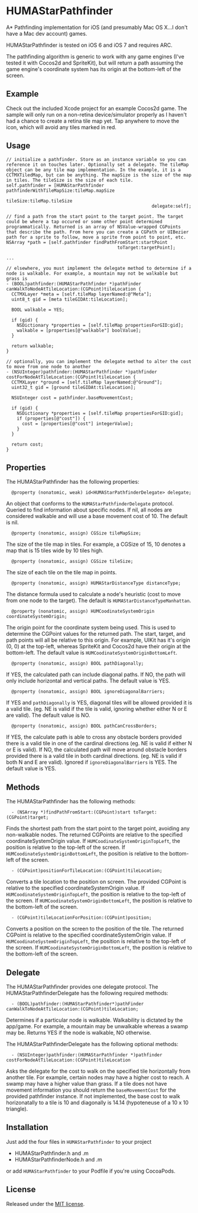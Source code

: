 # HUMAStarPathfinder

A* Pathfinding implementation for iOS (and presumably Mac OS X...I don't have a Mac dev account) games.

HUMAStarPathfinder is tested on iOS 6 and iOS 7 and requires ARC. 

The pathfinding algorithm is generic to work with any game engines (I've tested it with Cocos2d and SpriteKit), but will return a path assuming the game engine's coordinate system has its origin at the bottom-left of the screen.

## Example
Check out the included Xcode project for an example Cocos2d game. The sample will only run on a non-retina device/simulator properly as I haven't had a chance to create a retina tile map yet. Tap anywhere to move the icon, which will avoid any tiles marked in red.

## Usage
```objc
// initialize a pathfinder. Store as an instance variable so you can reference it on touches later. Optionally set a delegate. The tileMap object can be any tile map implementation. In the example, it is a CCTMXTiledMap, but can be anything. The mapSize is the size of the map in tiles. The tileSize is the size of each tile.
self.pathfinder = [HUMAStarPathfinder pathfinderWithTileMapSize:tileMap.mapSize
				  						               tileSize:tileMap.tileSize
					    		                       delegate:self];

// find a path from the start point to the target point. The target could be where a tap occured or some other point determined programmatically. Returned is an array of NSValue-wrapped CGPoints that describe the path. From here you can create a CGPath or UIBezier path for a sprite to follow, move a sprite from point to point, etc.
NSArray *path = [self.pathfinder findPathFromStart:startPoint
										  toTarget:targetPoint];

...

// elsewhere, you must implement the delegate method to determine if a node is walkable. For example, a mountain may not be walkable but grass is
- (BOOL)pathfinder:(HUMAStarPathfinder *)pathFinder canWalkToNodeAtTileLocation:(CGPoint)tileLocation {
  CCTMXLayer *meta = [self.tileMap layerNamed:@"Meta"];
  uint8_t gid = [meta tileGIDAt:tileLocation];

  BOOL walkable = YES;
  
  if (gid) {
    NSDictionary *properties = [self.tileMap propertiesForGID:gid];
    walkable = [properties[@"walkable"] boolValue];
  }
  
  return walkable;
}

// optionally, you can implement the delegate method to alter the cost to move from one node to another
- (NSUInteger)pathfinder:(HUMAStarPathfinder *)pathfinder costForNodeAtTileLocation:(CGPoint)tileLocation {
  CCTMXLayer *ground = [self.tileMap layerNamed:@"Ground"];
  uint32_t gid = [ground tileGIDAt:tileLocation];
  
  NSUInteger cost = pathfinder.baseMovementCost;
  
  if (gid) {
    NSDictionary *properties = [self.tileMap propertiesForGID:gid];
    if (properties[@"cost"]) {
      cost = [properties[@"cost"] integerValue];
    }
  }
  
  return cost;
}
```

## Properties

The HUMAStarPathfinder has the following properties:

      @property (nonatomic, weak) id<HUMAStarPathfinderDelegate> delegate;

An object that conforms to the `HUMAStarPathfinderDelegate` protocol. Queried to find information about specific nodes. If nil, all nodes are considered walkable and will use a base movement cost of 10. The default is nil.

      @property (nonatomic, assign) CGSize tileMapSize;

The size of the tile map in tiles. For example, a CGSize of 15, 10 denotes a map that is 15 tiles wide by 10 tiles high.

      @property (nonatomic, assign) CGSize tileSize;

The size of each tile on the tile map in points.

      @property (nonatomic, assign) HUMAStarDistanceType distanceType;

The distance formula used to calculate a node's heuristic (cost to move from one node to the target). The default is `HUMAStarDistanceTypeManhattan`.

      @property (nonatomic, assign) HUMCoodinateSystemOrigin coordinateSystemOrigin;

The origin point for the coordinate system being used. This is used to determine the CGPoint values for the returned path. The start, target, and path points will all be relative to this origin. For example, UIKit has it's origin (0, 0) at the top-left, whereas SpriteKit and Cocos2d have their origin at the bottom-left. The default value is `HUMCoodinateSystemOriginBottomLeft`.

      @property (nonatomic, assign) BOOL pathDiagonally;

If YES, the calculated path can include diagonal paths. If NO, the path will only include horizontal and vertical paths. The default value is YES.

      @property (nonatomic, assign) BOOL ignoreDiagonalBarriers;  

If YES and `pathDiagonally` is YES, diagonal tiles will be allowed provided it is a valid tile. (eg. NE is valid if the tile is valid, ignoring whether either N or E are valid). The default value is NO.

      @property (nonatomic, assign) BOOL pathCanCrossBorders;

If YES, the calculate path is able to cross any obstacle borders provided there is a valid tile in one of the cardinal directions (eg. NE is valid if either N or E is valid). If NO, the calculated path will move around obstacle borders provided there is a valid tile in both cardinal directions. (eg. NE is valid if both N and E are valid). Ignored if `ignoreDiagonalBarriers` is YES. The default value is YES.

## Methods

The HUMAStarPathfinder has the following methods:

      - (NSArray *)findPathFromStart:(CGPoint)start toTarget:(CGPoint)target;

Finds the shortest path from the start point to the target point, avoiding any non-walkable nodes. The returned CGPoints are relative to the specified coordinateSystemOrigin value. If `HUMCoodinateSystemOriginTopLeft`, the position is relative to the top-left of the screen. If `HUMCoodinateSystemOriginBottomLeft`, the position is relative to the bottom-left of the screen.

      - (CGPoint)positionForTileLocation:(CGPoint)tileLocation;

Converts a tile location to the position on screen. The provided CGPoint is relative to the specified coordinateSystemOrigin value. If `HUMCoodinateSystemOriginTopLeft`, the position is relative to the top-left of the screen. If `HUMCoodinateSystemOriginBottomLeft`, the position is relative to the bottom-left of the screen.

      - (CGPoint)tileLocationForPosition:(CGPoint)position;

Converts a position on the screen to the position of the tile. The returned CGPoint is relative to the specified coordinateSystemOrigin value. If `HUMCoodinateSystemOriginTopLeft`, the position is relative to the top-left of the screen. If `HUMCoodinateSystemOriginBottomLeft`, the position is relative to the bottom-left of the screen.

## Delegate

The HUMAStarPathfinder provides one delegate protocol. The HUMAStarPathfinderDelegate has the following required methods:

      - (BOOL)pathfinder:(HUMAStarPathfinder*)pathFinder canWalkToNodeAtTileLocation:(CGPoint)tileLocation;

Determines if a particular node is walkable. Walkability is dictated by the app/game. For example, a mountain may be unwalkable whereas a swamp may be. Returns YES if the node is walkable, NO otherwise.

The HUMAStarPathfinderDelegate has the following optional methods:

      - (NSUInteger)pathfinder:(HUMAStarPathfinder *)pathfinder costForNodeAtTileLocation:(CGPoint)tileLocation

Asks the delegate for the cost to walk on the specified tile horizontally from another tile. For example, certain nodes may have a higher cost to reach. A swamp may have a higher value than grass. If a tile does not have movement information you should return the `baseMovementCost` for the provided pathfinder instance. If not implemented, the base cost to walk horizonatally to a tile is 10 and diagonally is 14.14 (hypoteneuse of a 10 x 10 triangle).


## Installation
Just add the four files in `HUMAStarPathfinder` to your project

- HUMAStarPathfinder.h and .m
- HUMAStarPathfinderNode.h and .m

or add `HUMAStarPathfinder` to your Podfile if you're using CocoaPods.

## License
Released under the [MIT license](LICENSE).